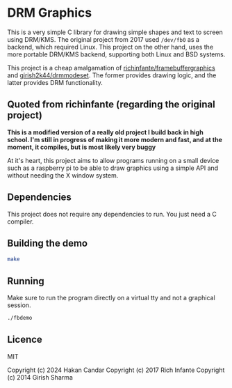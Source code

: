 # DRM Graphics
This is a very simple C library for drawing simple shapes and text to screen using DRM/KMS.
The original project from 2017 used `/dev/fb0` as a backend, which required Linux. This project on the other hand,
uses the more portable DRM/KMS backend, supporting both Linux and BSD systems.


This project is a cheap amalgamation of [richinfante/framebuffergraphics](https://github.com/richinfante/framebuffergraphics) and
[girish2k44/drmmodeset](https://github.com/girish2k44/drmmodeset). The former provides drawing logic, and the latter provides DRM functionality.


## Quoted from richinfante (regarding the original project)

**This is a modified version of a really old project I build back in high school. I'm still in progress of making it more modern and fast, and at the moment, it compiles, but is most likely very buggy**

At it's heart, this project aims to allow programs running on a small device such as a raspberry pi to be able to draw graphics using a simple API and without needing the X window system.

## Dependencies
This project does not require any dependencies to run. You just need a C compiler.

## Building the demo
```sh
make
```

## Running
Make sure to run the program directly on a virtual tty and not a graphical session.
```sh
./fbdemo
```

## Licence
MIT

Copyright (c) 2024 Hakan Candar
Copyright (c) 2017 Rich Infante
Copyright (c) 2014 Girish Sharma
